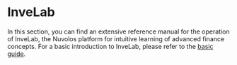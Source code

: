 # InveLab

In this section, you can find an extensive reference manual for the operation of InveLab, the Nuvolos platform for intuitive learning of advanced finance concepts. For a basic introduction to InveLab, please refer to the [basic guide](../../../user-guides/application-specific-guides/invelab.md).
